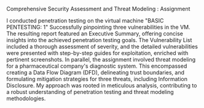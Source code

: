 Comprehensive Security Assessment and Threat Modeling : Assignment

I conducted penetration testing on the virtual machine "BASIC PENTESTING: 1" 
Successfully pinpointing three vulnerabilities in the VM. The resulting report featured an Executive Summary, 
offering concise insights into the achieved penetration testing goals. The Vulnerability List included a thorough assessment of severity, and the
detailed vulnerabilities were presented with step-by-step guides for exploitation, enriched with pertinent screenshots. In parallel, the assignment 
involved threat modeling for a pharmaceutical company's diagnostic system. This encompassed creating a Data Flow Diagram (DFD), delineating trust boundaries, and 
formulating mitigation strategies for three threats, including Information Disclosure. My approach was rooted in meticulous analysis, contributing to 
a robust understanding of penetration testing and threat modeling methodologies.
